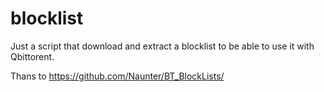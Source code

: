 # blocklist

Just a script that download and extract a blocklist to be able to use it with Qbittorent.

Thans to https://github.com/Naunter/BT_BlockLists/

